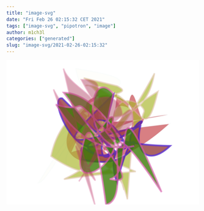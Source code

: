 ```yaml
---
title: "image-svg"
date: "Fri Feb 26 02:15:32 CET 2021"
tags: ["image-svg", "pipotron", "image"]
author: m1ch3l
categories: ["generated"]
slug: "image-svg/2021-02-26-02:15:32"
---
```


![](image.svg)
